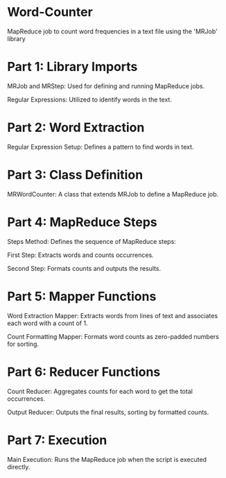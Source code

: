 # Word-Counter
MapReduce job to count word frequencies in a text file using the 'MRJob' library
# Part 1: Library Imports

MRJob and MRStep: Used for defining and running MapReduce jobs.

Regular Expressions: Utilized to identify words in the text.

# Part 2: Word Extraction

Regular Expression Setup: Defines a pattern to find words in text.

# Part 3: Class Definition

MRWordCounter:  A class that extends MRJob to define a MapReduce job.

# Part 4: MapReduce Steps

Steps Method: Defines the sequence of MapReduce steps:

First Step: Extracts words and counts occurrences.

Second Step: Formats counts and outputs the results.

# Part 5: Mapper Functions

Word Extraction Mapper: Extracts words from lines of text and associates each word with a count of 1.

Count Formatting Mapper: Formats word counts as zero-padded numbers for sorting.

# Part 6: Reducer Functions

Count Reducer: Aggregates counts for each word to get the total occurrences.

Output Reducer: Outputs the final results, sorting by formatted counts.

# Part 7: Execution

Main Execution: Runs the MapReduce job when the script is executed directly.
